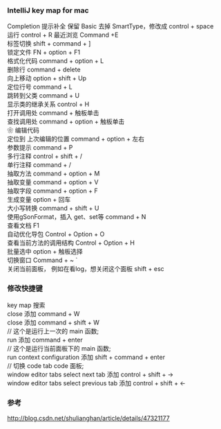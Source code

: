 ### IntelliJ key map for mac 
Completion 提示补全  保留 Basic 去掉 SmartType，修改成  control + space    
运行 control + R 
最近浏览  Command +E  
标签切换 shift + command + ]  
锁定文件  FN + option + F1  
格式化代码  command + option + L  
删除行  command + delete  
向上移动  option + shift + Up  
定位行号  	command + L  
跳转到父类 command + U  
显示类的继承关系  control + H  
打开调用处  command + 触板单击    
查找调用处  command + option + 触板单击  
❀ 编辑代码  
定位到 上次编辑的位置  command + option + 左右  
参数提示 command + P  
多行注释 control + shift + /  
单行注释 command  + /  
抽取方法  command + option + M  
抽取变量  command + option + V  
抽取字段  command + option + F  
生成变量  option + 回车  
大小写转换  command + shift + U  
使用gSonFormat，插入 get、set等  command + N  
查看文档  F1  
自动优化导包  Control + Option + O  
查看当前方法的调用结构  Control + Option + H   
批量选中  option + 触板选择  
切换窗口  Command + ~ `     
关闭当前面板， 例如在看log，想关闭这个面板   shift + esc  
### 修改快捷键  
key map 搜索  
close 添加 command + W  
close 添加 command + shift + W    
//  这个是运行上一次的 main 函数;  
run  添加 command + enter  
//  这个是运行当前面板下的 main 函数;  
run context configuration  添加 shift + command + enter  
//  切换 code tab code 面板;  
window  editor tabs select next tab  添加 control + shift + →  
window  editor tabs select previous tab  添加 control + shift  + ←  

### 参考  
http://blog.csdn.net/shulianghan/article/details/47321177  

